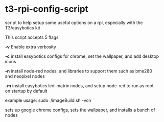 # t3-rpi-config-script
script to help setup some useful options on a rpi, especially with the T3/easybotics kit

This script accepts 5 flags 

**-v** Enable extra verbosity

**-c** install easybotics configs for chrome, set the wallpaper, and add desktop icons 

**-n** install node-red nodes, and libraries to support them such as bme280 and neopixel nodes 

**-m** install easybotics led-matrix nodes, and setup node-red to run as root on startup by default 

example usage:
sudo ./imageBuild.sh -vcn 

sets up google chrome configs, sets the wallpaper, and installs a bunch of nodes 
